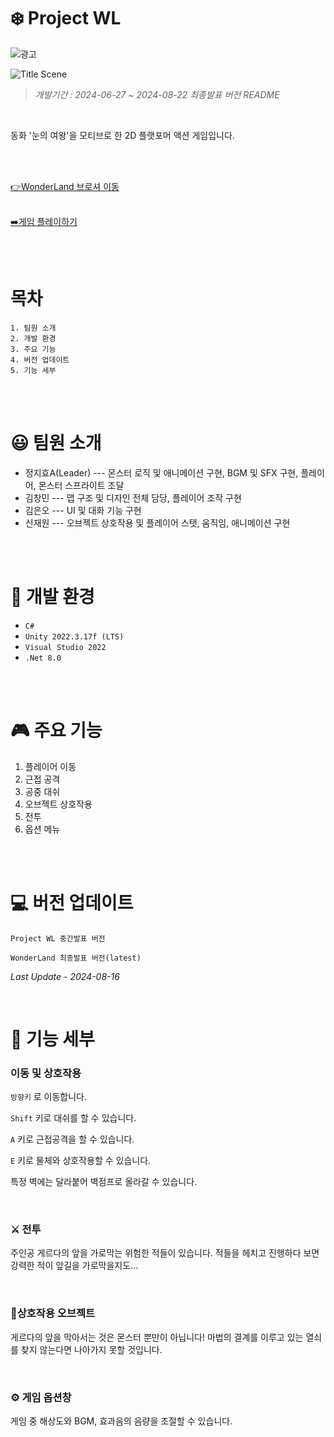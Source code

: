 # :snowflake: Project WL
![광고](https://github.com/user-attachments/assets/cc592c22-a7d3-4808-83de-81b1f6252f14)

![Title Scene](https://github.com/user-attachments/assets/af2472e5-52be-45fa-a08a-105b77d0943f)





> *개발기간 : 2024-06-27 ~ 2024-08-22*
> *최종발표 버전 README*

<br/>

동화 '눈의 여왕'을 모티브로 한 2D 플랫포머 액션 게임입니다.

<br/><br/>

[👉WonderLand 브로셔 이동](https://www.notion.so/teamsparta/B10-WonderLand-ddb2f7eefb5241cb9e80999d687d9b27)
<br/><br/>

[➡️게임 플레이하기](https://amor152394.itch.io/wonderland)

<br/><br/>

#  목차 
```
1. 팀원 소개
2. 개발 환경
3. 주요 기능
4. 버전 업데이트
5. 기능 세부
```

<br/><br/>

# :smiley:  팀원 소개
* 정지효A(Leader) --- 몬스터 로직 및 애니메이션 구현, BGM 및 SFX 구현, 플레이어, 몬스터 스프라이트 조달
* 김창민  --- 맵 구조 및 디자인 전체 담당, 플레이어 조작 구현
* 김은오  --- UI 및 대화 기능 구현
* 신재원  --- 오브젝트 상호작용 및 플레이어 스탯, 움직임, 애니메이션 구현


<br/><br/>
 
# :wrench: 개발 환경

* ``C#``
* ``Unity 2022.3.17f (LTS)``
* ``Visual Studio 2022``
* ``.Net 8.0``


<br/><br/>
 
# 🎮 주요 기능
1. 플레이어 이동
2. 근접 공격
3. 공중 대쉬
4. 오브젝트 상호작용
5. 전투
6. 옵션 메뉴
   
<br/><br/>

# :computer: 버전 업데이트 

```
Project WL 중간발표 버전
```

```
WonderLand 최종발표 버전(latest)
```

*Last Update - 2024-08-16*



<br/>

# :mag_right: 기능 세부 

### 이동 및 상호작용
``방향키`` 로 이동합니다.

``Shift`` 키로 대쉬를 할 수 있습니다.

``A`` 키로 근접공격을 할 수 있습니다.

``E`` 키로 물체와 상호작용할 수 있습니다.

특정 벽에는 달라붙어 벽점프로 올라갈 수 있습니다.

<br/>

### :crossed_swords: 전투
주인공 게르다의 앞을 가로막는 위험한 적들이 있습니다. 적들을 헤치고 진행하다 보면 강력한 적이 앞길을 가로막을지도...

<br/>

### :key:상호작용 오브젝트
게르다의 앞을 막아서는 것은 몬스터 뿐만이 아닙니다! 마법의 결계를 이루고 있는 열쇠를 찾지 않는다면 나아가지 못할 것입니다.

<br/>

### :gear: 게임 옵션창
게임 중 해상도와 BGM, 효과음의 음량을 조절할 수 있습니다.

<br/> <br/>

